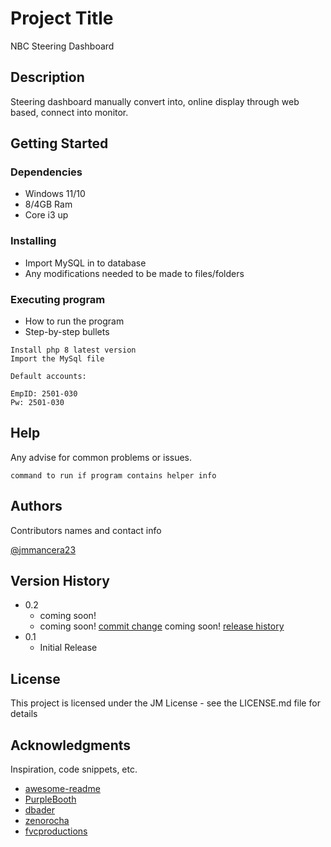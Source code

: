 # Project Title

NBC Steering Dashboard

## Description

Steering dashboard manually convert into, online display through web based, connect into monitor.

## Getting Started

### Dependencies

* Windows 11/10
* 8/4GB Ram
* Core i3 up

### Installing

* Import MySQL in to database
* Any modifications needed to be made to files/folders

### Executing program

* How to run the program
* Step-by-step bullets
```
Install php 8 latest version
Import the MySql file

Default accounts:

EmpID: 2501-030
Pw: 2501-030
```

## Help

Any advise for common problems or issues.
```
command to run if program contains helper info
```

## Authors

Contributors names and contact info


[@jmmancera23](https://instagram.com/jmmancera23)

## Version History

* 0.2
    * coming soon!
    * coming soon! [commit change]() coming soon! [release history]()
* 0.1
    * Initial Release

## License

This project is licensed under the JM License - see the LICENSE.md file for details

## Acknowledgments

Inspiration, code snippets, etc.
* [awesome-readme](https://github.com/matiassingers/awesome-readme)
* [PurpleBooth](https://gist.github.com/PurpleBooth/109311bb0361f32d87a2)
* [dbader](https://github.com/dbader/readme-template)
* [zenorocha](https://gist.github.com/zenorocha/4526327)
* [fvcproductions](https://gist.github.com/fvcproductions/1bfc2d4aecb01a834b46)